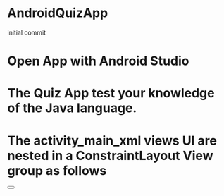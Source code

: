 # AndroidQuizApp
initial commit

# Open App with Android Studio

# The Quiz App test your knowledge of the Java language.

# The activity_main_xml views UI are nested in a ConstraintLayout View group as follows

<ConstraintLayout>
    <ScrollView>
        <LinearLayout>
            <EditText/>
            <LinearLayout>
                <TextView/>
                <RadioGroup>
                    <RadioButton/>
                </RadioGroup>
            </LinearLayout>
            <LinearLayout>
                <TextView/>
                <CheckBox/>
            </LinearLayout>
            <RelativeLayout>
                <TextView/>
            </RelativeLayout>
            <Button/>
        </LinearLayout>
    </ScrollView>
</ConstraintLayout>